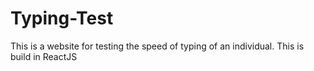 # Typing-Test
This is a website for testing the speed of typing of an individual.
This is build in ReactJS
